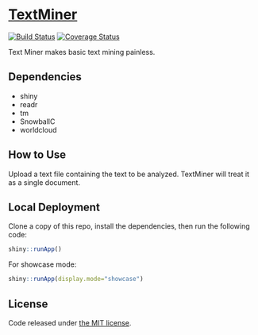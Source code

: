 # [TextMiner](https://lzys90.shinyapps.io/TextMiner/)

[![Build Status](https://travis-ci.org/lyzs90/TextMiner.svg)](https://travis-ci.org/lyzs90/TextMiner) [![Coverage Status](https://coveralls.io/repos/github/lyzs90/TextMiner/badge.svg?branch=master)](https://coveralls.io/github/lyzs90/TextMiner?branch=master)


Text Miner makes basic text mining painless.

## Dependencies

- shiny
- readr
- tm
- SnowballC
- worldcloud

## How to Use

Upload a text file containing the text to be analyzed. TextMiner will treat it as a single document.

## Local Deployment

Clone a copy of this repo, install the dependencies, then run the following code:
  
```R
shiny::runApp()
```

For showcase mode:

```R
shiny::runApp(display.mode="showcase")
```

## License

Code released under [the MIT license](https://github.com/lyzs90/TextMiner/blob/master/LICENSE.txt).